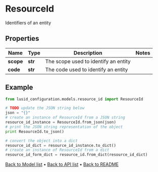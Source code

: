 # ResourceId

Identifiers of an entity

## Properties
Name | Type | Description | Notes
------------ | ------------- | ------------- | -------------
**scope** | **str** | The scope used to identify an entity | 
**code** | **str** | The code used to identify an entity | 

## Example

```python
from lusid_configuration.models.resource_id import ResourceId

# TODO update the JSON string below
json = "{}"
# create an instance of ResourceId from a JSON string
resource_id_instance = ResourceId.from_json(json)
# print the JSON string representation of the object
print ResourceId.to_json()

# convert the object into a dict
resource_id_dict = resource_id_instance.to_dict()
# create an instance of ResourceId from a dict
resource_id_form_dict = resource_id.from_dict(resource_id_dict)
```
[Back to Model list](../README.md#documentation-for-models) &#8226; [Back to API list](../README.md#documentation-for-api-endpoints) &#8226; [Back to README](../README.md)


